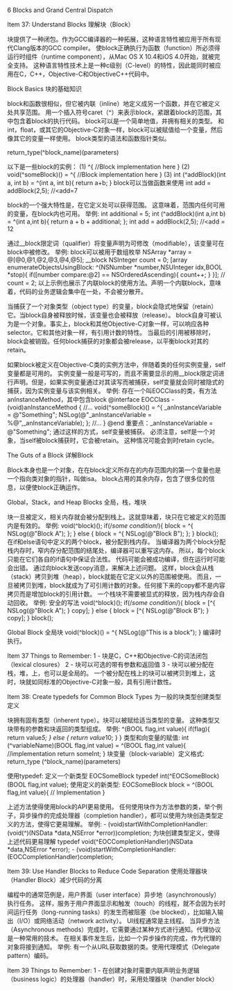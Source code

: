 6 Blocks and Grand Central Dispatch

Item 37: Understand Blocks
理解块（Block）

块提供了一种闭包。作为GCC编译器的一种拓展，这种语言特性被应用于所有现代Clang版本的GCC compiler。
使block正确执行为函数（function）所必须得运行时组件（runtime component），从Mac OS X 10.4和iOS 4.0开始，就被完全支持。
这种语言特性技术上是一种c级别（C-level）的特性，因此能同时被应用在C，C++，Objective-C和ObjectiveC++代码中。

Block Basics 块的基础知识

block和函数很相似，但它被内联（inline）地定义成另一个函数，并在它被定义处共享范围。
用一个插入符号caret（^）来表示block，紧跟着block的范围，其中包含着block的执行代码。
block可以是一个简单地值，并拥有相关的类型。
和int，float，或其它的Objective-C对象一样，block可以被赋值给一个变量，然后像其它的变量一样使用。
block类型的语法和函数指针类似。

return_type(^block_name)(parameters)

以下是一些block的实例：
(1)
^{
	//Block implementation here
}
(2)
void(^someBlock)() = ^{
	//Block implementation here
}
(3)
int (^addBlock)(int a, int b) = ^(int a, int b){
	return a+b;
}
block可以当做函数来使用
int add = addBlock(2,5); //<add=7

block的一个强大特性是，在它定义处可以获得范围。
这意味着，范围内任何可用的变量，在block内也可用。
举例:
	int additional = 5;
	int (^addBlock)(int a,int b) = ^(int a,int b){
		return a + b + additional;
	};
	int add = addBlock(2,5); //<add = 12
	
通过__block限定词（qualifier）将变量声明为可修改（modifiable），该变量可在block中被修改。
举例: 
	block可以被用于数组枚举
	NSArray *array = @[@0,@1,@2,@3,@4,@5];
	__block NSInteger count = 0;
	[array enumerateObjectsUsingBlock:
		^(NSNumber *number,NSUInteger idx,BOOL *stop){
			if([number compare:@2] == NSOrderedAscending){
				count++;
			}
		}];
		// count = 2;
	以上示例也展示了内联block的使用方法。声明一个内联block，意味着，代码的业务逻辑会集中在一处，不会被分散开。

当捕获了一个对象类型（object type）的变量，block会隐式地保留（retain）它。当block自身被释放时候，该变量也会被释放（release）。
block自身可被认为是一个对象。事实上，block和其他Objective-C对象一样，可以响应各种selector。它和其他对象一样，有引用计数的特性。
当最后的引用被移除时，block会被销毁。任何block捕获的对象都会被release，以平衡block对其的retain。

如果block被定义在Objective-C类的实例方法中，伴随着类的任何实例变量，self变量都是可用的。
实例变量一般是可写的，而且不需要显示的用__block限定词进行声明。但是，如果实例变量通过对其读写而被捕获，self变量就会同时被隐式的捕获，因为实例变量与该实例相关。
举例:
	存在一个叫EOCClass的类，有方法anInstanceMethod，其中包含block
	@interface EOCClass
	- (void)anInstanceMethod {
		//...
		void(^someBlock)() = ^{
			_anInstanceVariable = @"Something";
			NSLog(@"_anInstanceVariable = %@",_anInstanceVariable);
		};
		//...
	}
	@end
	重要点：_anInstanceVariable = @"Something"; 通过这样的方式，self变量被捕获。
	必须注意，self是一个对象，当self被block捕获时，它会被retain。
	这种情况可能会到时retain cycle。
	
The Guts of a Block
详解Block

Block本身也是一个对象，在在block定义所存在的内存范围内的第一个变量也是一个指向类对象的指针，叫做isa。
block占用的其余内存，包含了很多位的信息，以便使block正确运作。

Global，Stack，and Heap Blocks
全局，栈，堆块

块一旦被定义，相关内存就会被分配到栈上。这就意味着，块只在它被定义的范围内是有效的。
举例:
	void(^block)();
	if(/*some condition*/){
		block = ^{
			NSLog(@"Block A");
		};
	} else {
		block = ^{
			NSLog(@"Block B");
		};
	}
	block();
	在if和else语句中定义的两个block，被分配到栈内存。
	当编译器为两个block分配栈内存时，窄内存分配范围的结尾处，编译器可以重写这内存。
	所以，每个block只能在它们各自的if语句中保证合法性。
	代码可能会被成功编译，但在运行时可能会出错。
	通过向block发送copy消息，来解决上述问题。
	这样，block会从栈（stack）拷贝到堆（heap），block就能在它定义以外的范围被使用。
	而且，一旦被拷贝到堆，block就成为了可引用计数的对象。任何接下来的copy都不是内容拷贝而是增加block的引用计数。
	一个栈块不需要被显式的释放，因为栈内存会自动回收。
举例: 安全的写法
	void(^block)();
	if(/*some condition*/){
		block = [^{
			NSLog(@"Block A");
		} copy];
	} else {
		block = [^{
			NSLog(@"Block B");
		} copy];
	}
	block();
	
Global Block 全局块
void(^block)() = ^{
	NSLog(@"This is a block");
}
编译时执行。

Item 37 Things to Remember:
1 - 块是C，C++和Objective-C的词法闭包（lexical closures）
2 - 块可以可选的带有参数和返回值
3 - 块可以被分配在栈，堆，上，也可以是全局的。
一个被分配在栈上的块可以被拷贝到堆上，这时，块就如同标准的Objective-C对象一般，具有引用计数性。


Item 38: Create typedefs for Common Block Types
为一般的块类型创建类型定义

块拥有固有类型（inherent type）。块可以被赋给适当类型的变量。
这种类型又块带有的参数和块返回的类型组成。
举例:
	^(BOOL flag,int value){
		if(flag){
			return value*5;
		} else {
			return value*10;
		}
	}
类型和向变量的赋值:
	int (^variableName)(BOOL flag,int value) = 
		^(BOOL flag,int value){
			//implementation
			return someInt;
		}
块变量（block-variable）定义格式:
	return_type (^block_name)(parameters)
	
使用typedef: 定义一个新类型 EOCSomeBlock
	typedef int(^EOCSomeBlock)(BOOL flag,int value);
使用定义的新类型:
	EOCSomeBlock block = ^(BOOL flag,int value){
		// Implementation
	}	

上述方法使得使用block的API更易使用。
任何使用块作为方法参数的类，举个例子，异步操作的完成处理器（completion handler），都可以使用为块创造类型定义的方法，使得它更易理解。
举例:
	- (void)startWithCompletionHandler:(void(^)(NSData *data,NSError *error))completion;
	为块创建类型定义，使得上述代码更易理解
	typedef void(^EOCCompletionHandler)(NSData *data,NSError *error);
	- (void)startWithCompletionHandler:(EOCCompletionHandler)completion;
	


Item 39: Use Handler Blocks to Reduce Code Separation
使用处理器块（Handler Block）减少代码的分离

编程中的通常范例是，用户界面（user interface）异步地（asynchronously）执行任务。
这样，服务于用户界面显示和触发（touch）的线程，就不会因为长时间运行任务（long-running tasks）的发生而被阻塞（be blocked），比如输入输出（I/O）或网络活动（network activity）。
UI线程通常是主线程。
当异步方法（Asynchronous methods）完成时，它需要通过某种方式进行通知。代理协议是一种常用的技术。
在相关事件发生后，比如一个异步操作的完成，作为代理的对象将接到通知。
举例: 
	有一个从URL获取数据的类。使用代理模式（Delegate pattern）编码。

Item 39 Things to Remember:
1 - 在创建对象时需要内联声明业务逻辑（business logic）的处理器（handler）时，采用处理器块（handler block）